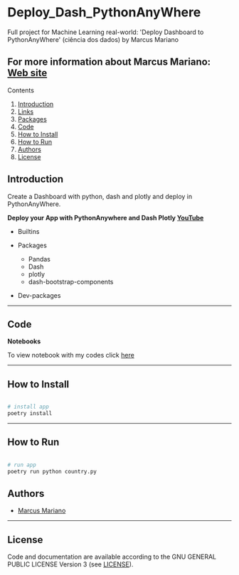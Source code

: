 # Deploy_Dash_PythonAnyWhere

Full project for Machine Learning real-world: 'Deploy Dashboard to PythonAnyWhere' (ciência dos dados) by Marcus Mariano


**For more information about Marcus Mariano: [Web site](https://marcusmariano.github.io/mmariano/)**  
---


Contents 


1. [Introduction](#introduction)
1. [Links](#links)
1. [Packages](#packages)
1. [Code](#code)
1. [How to Install](#how-to-install)
1. [How to Run](#how-to-run)
1. [Authors](#authors)
1. [License](#license)

## Introduction

Create a Dashboard with python, dash and plotly and deploy in PythonAnyWhere.

**Deploy your App with PythonAnywhere and Dash Plotly [YouTube](https://www.youtube.com/watch?v=WOWVat5BgM4&t=1423s)**

- Builtins


- Packages
    - Pandas
    - Dash
    - plotly
    - dash-bootstrap-components

- Dev-packages

---

## Code
__Notebooks__

To view notebook with my codes click [here](https://github.com/Projects-Marcus-Mariano/Detector-Automatizado-Outliers/blob/master/Detector_Automatizado_Outliers-ciencia_dos_dados.ipynb)

---

## How to Install


```python

# install app
poetry install

```

---

## How to Run


```python

# run app 
poetry run python country.py

```

## Authors

* [Marcus Mariano](https://marcusmariano.github.io/mmariano/)

---


## License

Code and documentation are available according to the GNU GENERAL PUBLIC LICENSE Version 3 (see [LICENSE](https://www.gnu.org/licenses/gpl.html)).
